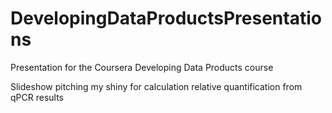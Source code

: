 # DevelopingDataProductsPresentations
Presentation for the Coursera Developing Data Products course

Slideshow pitching my shiny for calculation relative quantification from qPCR results
